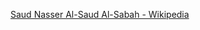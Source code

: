 ﻿[Saud Nasser Al-Saud Al-Sabah - Wikipedia](https://en.wikipedia.org/wiki/Saud_Nasser_Al-Saud_Al-Sabah)